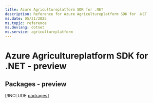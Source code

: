 ```yaml
---
title: Azure Agricultureplatform SDK for .NET
description: Reference for Azure Agricultureplatform SDK for .NET
ms.date: 05/21/2025
ms.topic: reference
ms.devlang: dotnet
ms.service: agricultureplatform
---
```

# Azure Agricultureplatform SDK for .NET - preview
## Packages - preview
[!INCLUDE [packages](agricultureplatform-index.md)]